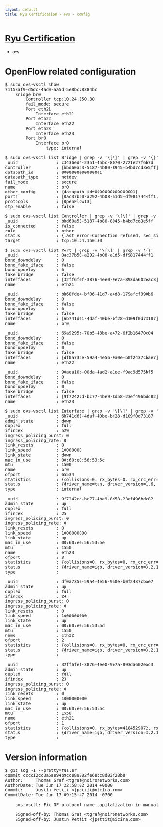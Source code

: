 ```yaml
---
layout: default
title: Ryu Certification - ovs - config
---
```

# [Ryu Certification](http://osrg.github.io/ryu/certification.html)
* ovs 

# OpenFlow related configuration
<pre>
$ sudo ovs-vsctl show
71158af9-d5dc-4ad0-aa5d-5e8bc78384bc
    Bridge br0
        Controller tcp:10.24.150.30
        fail_mode: secure
        Port eth21
            Interface eth21
        Port eth22
            Interface eth22
        Port eth23
            Interface eth23
        Port br0
            Interface br0
                type: internal

$ sudo ovs-vsctl list Bridge | grep -v '\[\]' | grep -v '{}'
_uuid               : c3436ed4-2351-45bc-8070-2721e27f6b7d
controller          : [bbd60a53-5187-4b80-8945-b4bd7cd3e5ff]
datapath_id         : 0000000000000001
datapath_type       : netdev
fail_mode           : secure
name                : br0
other_config        : {datapath-id=0000000000000001}
ports               : [0ac37b50-a292-4b08-a1d5-df9817444ff1, 65a9295c-70b5-48be-a472-6f2b16470c04, 90aea10b-00da-4ad2-a1ee-f9ac9d575bf5, bb60fde4-bf06-41d7-a4d8-179afcf990b6]
protocols           : [OpenFlow13]
stp_enable          : false

$ sudo ovs-vsctl list Controller | grep -v '\[\]' | grep -v '{}'
_uuid               : bbd60a53-5187-4b80-8945-b4bd7cd3e5ff
is_connected        : false
role                : other
status              : {last_error=Connection refused, sec_since_connect=967, sec_since_disconnect=1, state=BACKOFF}
target              : tcp:10.24.150.30

$ sudo ovs-vsctl list Port | grep -v '\[\]' | grep -v '{}'
_uuid               : 0ac37b50-a292-4b08-a1d5-df9817444ff1
bond_downdelay      : 0
bond_fake_iface     : false
bond_updelay        : 0
fake_bridge         : false
interfaces          : [32ff6fef-3876-4ee0-9e7a-893da602eac3]
name                : eth21

_uuid               : bb60fde4-bf06-41d7-a4d8-179afcf990b6
bond_downdelay      : 0
bond_fake_iface     : false
bond_updelay        : 0
fake_bridge         : false
interfaces          : [6b741d61-4daf-40be-bf28-d109f0d73187]
name                : br0

_uuid               : 65a9295c-70b5-48be-a472-6f2b16470c04
bond_downdelay      : 0
bond_fake_iface     : false
bond_updelay        : 0
fake_bridge         : false
interfaces          : [df0a735e-59a4-4e56-9a0e-b0f2437cbae7]
name                : eth22

_uuid               : 90aea10b-00da-4ad2-a1ee-f9ac9d575bf5
bond_downdelay      : 0
bond_fake_iface     : false
bond_updelay        : 0
fake_bridge         : false
interfaces          : [9f7242cd-bc77-4be9-8d58-23ef496bdc82]
name                : eth23

$ sudo ovs-vsctl list Interface | grep -v '\[\]' | grep -v '{}'
_uuid               : 6b741d61-4daf-40be-bf28-d109f0d73187
admin_state         : down
duplex              : full
ifindex             : 529
ingress_policing_burst: 0
ingress_policing_rate: 0
link_resets         : 0
link_speed          : 10000000
link_state          : down
mac_in_use          : 00:60:e0:56:53:5c
mtu                 : 1500
name                : br0
ofport              : 65534
statistics          : {collisions=0, rx_bytes=0, rx_crc_err=0, rx_dropped=0, rx_errors=0, rx_frame_err=0, rx_over_err=0, rx_packets=0, tx_bytes=0, tx_dropped=0, tx_errors=0, tx_packets=0}
status              : {driver_name=tun, driver_version=1.6, firmware_version=N/A}
type                : internal

_uuid               : 9f7242cd-bc77-4be9-8d58-23ef496bdc82
admin_state         : up
duplex              : full
ifindex             : 25
ingress_policing_burst: 0
ingress_policing_rate: 0
link_resets         : 0
link_speed          : 1000000000
link_state          : up
mac_in_use          : 00:60:e0:56:53:5e
mtu                 : 1550
name                : eth23
ofport              : 3
statistics          : {collisions=0, rx_bytes=0, rx_crc_err=0, rx_dropped=0, rx_errors=0, rx_frame_err=0, rx_over_err=0, rx_packets=0, tx_bytes=4206455876, tx_dropped=0, tx_errors=0, tx_packets=8531611}
status              : {driver_name=igb, driver_version=3.2.10-k, firmware_version=2.10-9}
type                : 

_uuid               : df0a735e-59a4-4e56-9a0e-b0f2437cbae7
admin_state         : up
duplex              : full
ifindex             : 24
ingress_policing_burst: 0
ingress_policing_rate: 0
link_resets         : 0
link_speed          : 1000000000
link_state          : up
mac_in_use          : 00:60:e0:56:53:5d
mtu                 : 1550
name                : eth22
ofport              : 2
statistics          : {collisions=0, rx_bytes=0, rx_crc_err=0, rx_dropped=0, rx_errors=0, rx_frame_err=0, rx_over_err=0, rx_packets=0, tx_bytes=2879588965, tx_dropped=0, tx_errors=0, tx_packets=13406601}
status              : {driver_name=igb, driver_version=3.2.10-k, firmware_version=2.10-9}
type                : 

_uuid               : 32ff6fef-3876-4ee0-9e7a-893da602eac3
admin_state         : up
duplex              : full
ifindex             : 23
ingress_policing_burst: 0
ingress_policing_rate: 0
link_resets         : 0
link_speed          : 1000000000
link_state          : up
mac_in_use          : 00:60:e0:56:53:5c
mtu                 : 1550
name                : eth21
ofport              : 1
statistics          : {collisions=0, rx_bytes=4184529072, rx_crc_err=0, rx_dropped=0, rx_errors=0, rx_frame_err=0, rx_over_err=0, rx_packets=28646088, tx_bytes=0, tx_dropped=0, tx_errors=0, tx_packets=0}
status              : {driver_name=igb, driver_version=3.2.10-k, firmware_version=2.10-9}
type                : 
</pre>

# Version information
<pre>
$ git log -1 --pretty=fuller
commit cccc12cc3a6ae94b9cce89802fe68bc8d03f28b8
Author:     Thomas Graf &lt;tgraf@noironetworks.com&gt;
AuthorDate: Tue Jun 17 22:58:02 2014 +0000
Commit:     Justin Pettit &lt;jpettit@nicira.com&gt;
CommitDate: Tue Jun 17 09:15:47 2014 -0700

    ovs-vsctl: Fix OF protocol name capitalization in manual page
    
    Signed-off-by: Thomas Graf &lt;tgraf@noironetworks.com&gt;
    Signed-off-by: Justin Pettit &lt;jpettit@nicira.com&gt;
</pre>
